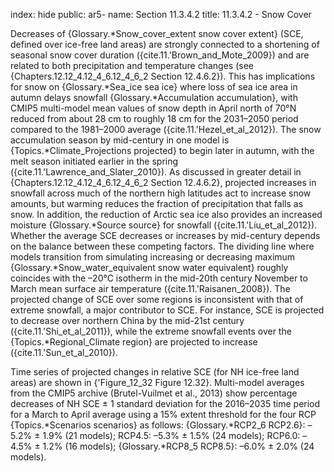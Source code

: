 index: hide
public: ar5-
name: Section 11.3.4.2
title: 11.3.4.2 - Snow Cover

Decreases of {Glossary.*Snow_cover_extent snow cover extent} (SCE, defined over ice-free land areas) are strongly connected to a shortening of seasonal snow cover duration ({cite.11.'Brown_and_Mote_2009}) and are related to both precipitation and temperature changes (see {Chapters.12.12_4.12_4_6.12_4_6_2 Section 12.4.6.2}). This has implications for snow on {Glossary.*Sea_ice sea ice} where loss of sea ice area in autumn delays snowfall {Glossary.*Accumulation accumulation}, with CMIP5 multi-model mean values of snow depth in April north of 70°N reduced from about 28 cm to roughly 18 cm for the 2031–2050 period compared to the 1981–2000 average ({cite.11.'Hezel_et_al_2012}). The snow accumulation season by mid-century in one model is {Topics.*Climate_Projections projected} to begin later in autumn, with the melt season initiated earlier in the spring ({cite.11.'Lawrence_and_Slater_2010}). As discussed in greater detail in {Chapters.12.12_4.12_4_6.12_4_6_2 Section 12.4.6.2}, projected increases in snowfall across much of the northern high latitudes act to increase snow amounts, but warming reduces the fraction of precipitation that falls as snow. In addition, the reduction of Arctic sea ice also provides an increased moisture {Glossary.*Source source} for snowfall ({cite.11.'Liu_et_al_2012}). Whether the average SCE decreases or increases by mid-century depends on the balance between these competing factors. The dividing line where models transition from simulating increasing or decreasing maximum {Glossary.*Snow_water_equivalent snow water equivalent} roughly coincides with the –20°C isotherm in the mid-20th century November to March mean surface air temperature ({cite.11.'Raisanen_2008}). The projected change of SCE over some regions is inconsistent with that of extreme snowfall, a major contributor to SCE. For instance, SCE is projected to decrease over northern China by the mid-21st century ({cite.11.'Shi_et_al_2011}), while the extreme snowfall events over the {Topics.*Regional_Climate region} are projected to increase ({cite.11.'Sun_et_al_2010}).

Time series of projected changes in relative SCE (for NH ice-free land areas) are shown in {'Figure_12_32 Figure 12.32}. Multi-model averages from the CMIP5 archive (Brutel-Vuilmet et al., 2013) show percentage decreases of NH SCE ± 1 standard deviation for the 2016–2035 time period for a March to April average using a 15% extent threshold for the four RCP {Topics.*Scenarios scenarios} as follows: {Glossary.*RCP2_6 RCP2.6}: –5.2% ± 1.9% (21 models); RCP4.5: –5.3% ± 1.5% (24 models); RCP6.0: –4.5% ± 1.2% (16 models); {Glossary.*RCP8_5 RCP8.5}: –6.0% ± 2.0% (24 models).
